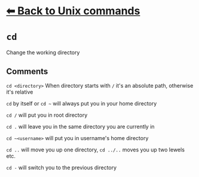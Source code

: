 # [⬅ Back	to Unix commands](unix.md)
# `cd`
Change the working directory

## Comments
`cd <directory>` When directory starts with `/` it's an absolute path, otherwise it's relative

`cd` by itself or `cd ~` will always put you in your home directory

`cd /` will put you in root directory

`cd .` will leave you in the same directory you are currently in

`cd ~<username>` will put you in username's home directory

`cd ..` will move you up one directory, `cd ../..` moves you up two lewels etc.

`cd -` will switch you to the previous directory
